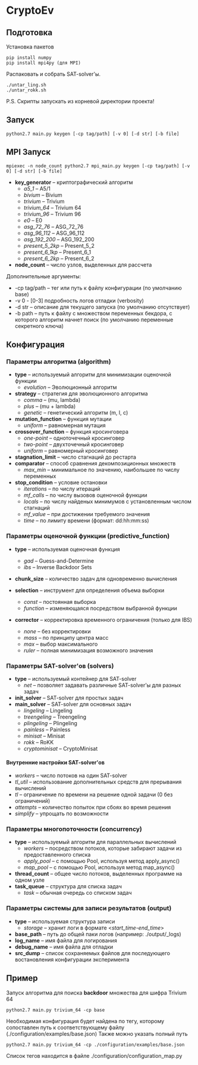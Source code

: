 # CryptoEv

## Подготовка
Установка пакетов
```
pip install numpy
pip install mpi4py (для MPI)
```
Распаковать и собрать SAT-solver'ы.
```
./untar_ling.sh
./untar_rokk.sh
```
P.S. Скрипты запускать из корневой директории проекта!

## Запуск
```
python2.7 main.py keygen [-cp tag/path] [-v 0] [-d str] [-b file]
```

## MPI Запуск
```
mpiexec -n node_count python2.7 mpi_main.py keygen [-cp tag/path] [-v 0] [-d str] [-b file]
```
* **key_generator** – криптографический алгоритм
  - *a5_1* – A5/1
  - *bivium* – Bivium
  - *trivium* – Trivium
  - *trivium_64* – Trivium 64
  - *trivium_96* – Trivium 96
  - *e0* – E0
  - *asg_72_76* – ASG_72_76
  - *asg_96_112* – ASG_96_112
  - *asg_192_200* – ASG_192_200
  - *present_5_2kp* – Present_5_2
  - *present_6_1kp* – Present_6_1
  - *present_6_2kp* – Present_6_2
* **node_count** – число узлов, выделенных для рассчета

Дополнительные аргументы:
* -cp tag/path – тег или путь к файлу конфигурации (по умолчанию base)
* -v 0 - [0-3] подробность логов отладки (verbosity)
* -d str – описание для текущего запуска (по умолчанию отсутствует)
* -b path – путь к файлу с множеством переменных бекдора, с которого алгоритм начнет поиск (по умолчанию переменные секретного ключа)

## Конфигурация
### Параметры алгоритма (algorithm)
* **type** – используемый алгоритм для минимизации оценочной функции
  - *evolution* – Эволюционный алгоритм
* **strategy** – стратегия для эволюционного алгоритма
  - *comma* – (mu, lambda)
  - *plus* – (mu + lambda)
  - *genetic* – генетический алгоритм (m, l, c)
* **mutation_function** – функция мутации
  - *uniform* – равномерная мутация
* **crossover_function** – функция кросинговера
  - *one-point* – одноточечный кросинговер
  - *two-point* – двухточечный кросинговер
  - *uniform* – равномерный кросинговер
* **stagnation_limit** – число стагнаций до рестарта
* **comparator** – способ сравнения декомпозиционных множеств
  - *max_min* – минимальное по значению, наибольшее по числу переменных
* **stop_condition** – условие остановки
  - *iterations* – по числу итераций
  - *mf_calls* – по числу вызовов оценочной функции
  - *locals* – по числу найденых минимумов с установленным числом стагнаций
  - *mf_value* – при достижении требуемого значения
  - *time* – по лимиту времени (формат: dd:hh:mm:ss)

### Параметры оценочной функции (predictive_function)
* **type** – используемая оценочная функция
  - *gad* – Guess-and-Determine
  - *ibs* – Inverse Backdoor Sets
* **chunk_size** – количество задач для одновременно вычисления

* **selection** – инструмент для определения объема выборки
  - *const* – постоянная выборка
  - *function* – изменяющаяся посредством выбранной функции
* **corrector** – корректировка временного ограничения (только для IBS)
  - *none* – без корректировки
  - *mass* – по принципу центра масс
  - *max* – выбор максимального
  - *ruler* – полная минимизация возможного значения

### Параметры SAT-solver'ов (solvers)
* **type** – используемый контейнер для SAT-solver
  - *net* – позволяет задавать различные SAT-solver'ы для разных задач
* **init_solver** – SAT-solver для простых задач
* **main_solver** – SAT-solver для основных задач
  - *lingeling* – Lingeling
  - *treengeling* – Treengeling
  - *plingeling* – Plingeling
  - *painless* – Painless
  - *minisat* – Minisat
  - *rokk* – RoKK
  - *cryptominisat* – CryptoMinisat
#### Внутренние настройки SAT-solver'ов
  - *workers* – число потоков на один SAT-solver
  - *tl_util* – использование дополнительных средств для прерывания вычислений
  - *tl* – ограничение по времени на решение одной задачи (0 без ограничений)
  - *attempts* – количество попыток при сбоях во время решения
  - *simplify* – упрощать по возможности

### Параметры многопоточности (concurrency)
* **type** – используемый алгоритм для параллельных вычислений
  - *workers* – посредством потоков, которые забирают задачи из предоставленного списка
  - *apply_pool* – c помощью Pool, используя метод apply_async()
  - *map_pool* – c помощью Pool, используя метод map_async()
* **thread_count** – общее число потоков, выделенных программе на одном узле
* **task_queue** – структура для списка задач
  - *task* – обычная очередь со списком задач

### Параметры системы для записи результатов (output)
* **type** – используемая структура записи
  - *storage* – хранит логи в формате <*start_time*-*end_time*>
* **base_path** – путь до общей паки логов (например: ./output/_logs)
* **log_name** – имя файла для логирования
* **debug_name** – имя файла для отладки
* **src_dump** – список сохраняемых файлов для последующего востановления конфигурации эксперимента

## Пример
Запуск алгоритма для поиска **backdoor** множества для шифра Trivium 64
```
python2.7 main.py trivium_64 -cp base
```
Необходимая конфигурация будет найдена по тегу, которому сопоставлен путь к соответствующему файлу (./configuration/examples/base.json)
Также можно указать полный путь
```
python2.7 main.py trivium_64 -cp ./configuration/examples/base.json
```
Список тегов находится в файле ./configuration/configuration_map.py
